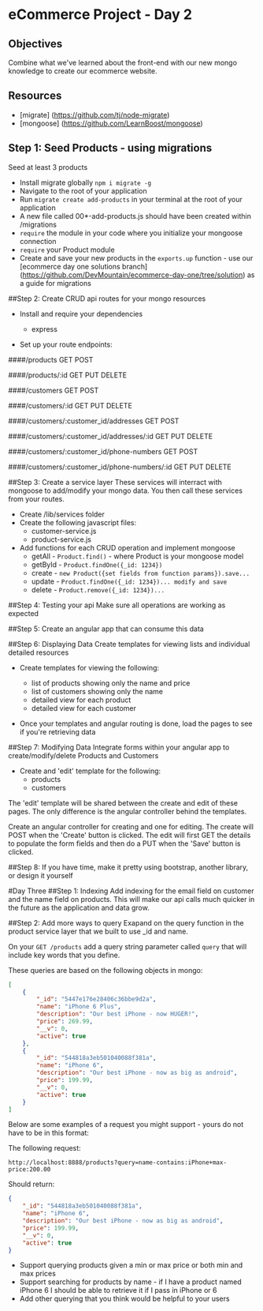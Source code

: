 eCommerce Project - Day 2
=================

## Objectives

Combine what we've learned about the front-end with our new mongo knowledge to create our ecommerce website.

## Resources
* [migrate] (https://github.com/tj/node-migrate)
* [mongoose] (https://github.com/LearnBoost/mongoose)

## Step 1: Seed Products - using migrations

Seed at least 3 products

* Install migrate globally `npm i migrate -g`
* Navigate to the root of your application
* Run `migrate create add-products` in your terminal at the root of your application
* A new file called 00*-add-products.js should have been created within /migrations
* `require` the module in your code where you initialize your mongoose connection
* `require` your Product module
* Create and save your new products in the `exports.up` function - use our [ecommerce day one solutions branch] (https://github.com/DevMountain/ecommerce-day-one/tree/solution) as a guide for migrations

##Step 2: Create CRUD api routes for your mongo resources

* Install and require your dependencies
  * express

* Set up your route endpoints:

####/products
GET
POST

####/products/:id
GET
PUT
DELETE

####/customers
GET
POST

####/customers/:id
GET
PUT
DELETE

####/customers/:customer_id/addresses
GET
POST

####/customers/:customer_id/addresses/:id
GET
PUT
DELETE

####/customers/:customer_id/phone-numbers
GET
POST

####/customers/:customer_id/phone-numbers/:id
GET
PUT
DELETE

##Step 3: Create a service layer
These services will interract with mongoose to add/modify your mongo data. You then call these services from your routes.

* Create /lib/services folder
* Create the following javascript files:
  * customer-service.js
  * product-service.js
* Add functions for each CRUD operation and implement mongoose
  * getAll - `Product.find()` - where Product is your mongoose model
  * getById - `Product.findOne({_id: 1234})`
  * create - `new Product({set fields from function params}).save...`
  * update - `Product.findOne({_id: 1234})... modify and save`
  * delete - `Product.remove({_id: 1234})...`

##Step 4: Testing your api
Make sure all operations are working as expected

##Step 5: Create an angular app that can consume this data

##Step 6: Displaying Data
Create templates for viewing lists and individual detailed resources

* Create templates for viewing the following:
  * list of products showing only the name and price
  * list of customers showing only the name
  * detailed view for each product
  * detailed view for each customer

* Once your templates and angular routing is done, load the pages to see if you're retrieving data

##Step 7: Modifying Data
Integrate forms within your angular app to create/modify/delete Products and Customers

* Create and 'edit' template for the following:
  * products
  * customers

The 'edit' template will be shared between the create and edit of these pages. The only difference is the angular controller behind the templates. 

Create an angular controller for creating and one for editing.
The create will POST when the 'Create' button is clicked.
The edit will first GET the details to populate the form fields and then do a PUT when the 'Save' button is clicked.

##Step 8: If you have time, make it pretty using bootstrap, another library, or design it yourself

#Day Three
##Step 1: Indexing
Add indexing for the email field on customer and the name field on products. This will make our api calls much quicker in the future as the application and data grow.

##Step 2: Add more ways to query
Exapand on the query function in the product service layer that we built to use _id and name.

On your `GET /products` add a query string parameter called `query` that will include key words that you define. 

These queries are based on the following objects in mongo:

```json
[
    {
        "_id": "5447e176e28406c36bbe9d2a",
        "name": "iPhone 6 Plus",
        "description": "Our best iPhone - now HUGER!",
        "price": 269.99,
        "__v": 0,
        "active": true
    },
    {
        "_id": "544818a3eb501040088f381a",
        "name": "iPhone 6",
        "description": "Our best iPhone - now as big as android",
        "price": 199.99,
        "__v": 0,
        "active": true
    }
]
```
Below are some examples of a request you might support - yours do not have to be in this format:

The following request: 

`http://localhost:8888/products?query=name-contains:iPhone+max-price:200.00` 

Should return:

```json
{
    "_id": "544818a3eb501040088f381a",
    "name": "iPhone 6",
    "description": "Our best iPhone - now as big as android",
    "price": 199.99,
    "__v": 0,
    "active": true
}
```

* Support querying products given a min or max price or both min and max prices
* Support searching for products by name - if I have a product named iPhone 6 I should be able to retrieve it if I pass in iPhone or 6
* Add other querying that you think would be helpful to your users
